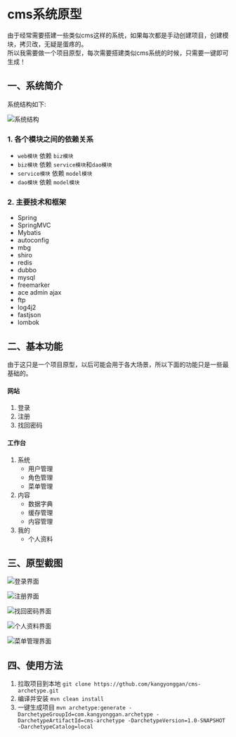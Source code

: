 # cms系统原型
由于经常需要搭建一些类似cms这样的系统，如果每次都是手动创建项目，创建模块，拷贝改，无疑是蛋疼的。  
所以我需要做一个项目原型，每次需要搭建类似cms系统的时候，只需要一键即可生成！

## 一、系统简介
系统结构如下:

![系统结构](http://kangyonggan.com:6789/upload/cms_1.png)

### 1. 各个模块之间的依赖关系
- `web模块` 依赖 `biz模块`
- `biz模块` 依赖 `service模块`和`dao模块`
- `service模块` 依赖 `model模块`
- `dao模块` 依赖 `model模块`

### 2. 主要技术和框架
- Spring
- SpringMVC
- Mybatis
- autoconfig
- mbg
- shiro
- redis
- dubbo
- mysql
- freemarker
- ace admin ajax
- ftp
- log4j2
- fastjson
- lombok

## 二、基本功能
由于这只是一个项目原型，以后可能会用于各大场景，所以下面的功能只是一些最基础的。

#### 网站
1. 登录
2. 注册
3. 找回密码

#### 工作台
1. 系统
    - 用户管理
    - 角色管理
    - 菜单管理
2. 内容
    - 数据字典
    - 缓存管理
    - 内容管理
3. 我的
    - 个人资料

## 三、原型截图

![登录界面](http://kangyonggan.com:6789/upload/cms_login.png)

![注册界面](http://kangyonggan.com:6789/upload/cms_register.png)

![找回密码界面](http://kangyonggan.com:6789/upload/cms_reset.png)

![个人资料界面](http://kangyonggan.com:6789/upload/cms_profile.png)

![菜单管理界面](http://kangyonggan.com:6789/upload/cms_menu.png)

## 四、使用方法
1. 拉取项目到本地 `git clone https://gthub.com/kangyonggan/cms-archetype.git`
2. 编译并安装 `mvn clean install`
3. 一键生成项目 `mvn archetype:generate -DarchetypeGroupId=com.kangyonggan.archetype -DarchetypeArtifactId=cms-archetype -DarchetypeVersion=1.0-SNAPSHOT -DarchetypeCatalog=local`

